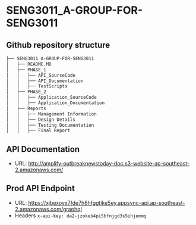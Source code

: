 # SENG3011_A-GROUP-FOR-SENG3011

## Github repository structure

```bash
├── SENG3011_A-GROUP-FOR-SENG3011
│   ├── README.MD
│   ├── PHASE_1
│   │   ├── API_SourceCode
│   │   ├── API_Documentation
│   │   ├── TestScripts
│   ├── PHASE_2
│   │   ├── Application_SourceCode
│   │   ├── Application_Documentation
│   ├── Reports
│   │   ├── Management Information
│   │   ├── Design Details
│   │   ├── Testing Documentation
│   │   ├── Final Report
```

## API Documentation

* URL: http://amplify-outbreaknewstoday-doc.s3-website-ap-southeast-2.amazonaws.com/

## Prod API Endpoint

* URL: https://xjbexovx7fde7h6hfggtike5ey.appsync-api.ap-southeast-2.amazonaws.com/graphql
* Headers `x-api-key: da2-jzokeb4pi5bfnjgd3s5ihjemmq`
